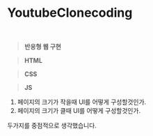 <!-- Heading -->

# YoutubeClonecoding
<br>

> **반응형 웹 구현**

> **HTML**

>**CSS**

>**JS**

1. 페이지의 크기가 작을때 UI를 어떻게 구성할것인가.
2. 페이지의 크기가 클때 UI를 어떻게 구성할것인가.

두가지를 중점적으로 생각했습니다.


